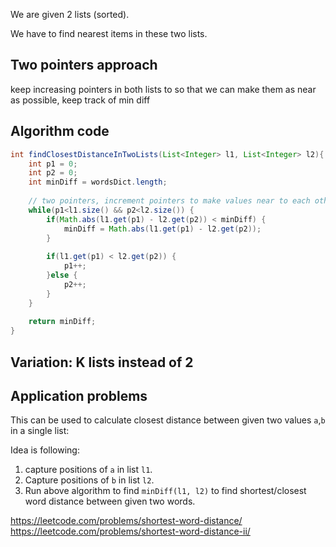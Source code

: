 

We are given 2 lists (sorted).

We have to find nearest items in these two lists.

## Two pointers approach

keep increasing pointers in both lists to so that we can make them as near as possible,
keep track of min diff

## Algorithm code

```java
int findClosestDistanceInTwoLists(List<Integer> l1, List<Integer> l2){
    int p1 = 0;
    int p2 = 0;
    int minDiff = wordsDict.length;
    
    // two pointers, increment pointers to make values near to each other
    while(p1<l1.size() && p2<l2.size()) {
        if(Math.abs(l1.get(p1) - l2.get(p2)) < minDiff) {
            minDiff = Math.abs(l1.get(p1) - l2.get(p2));
        }
        
        if(l1.get(p1) < l2.get(p2)) {
            p1++;
        }else {
            p2++;    
        }
    }
    
    return minDiff;
}
```

## Variation: K lists instead of 2



## Application problems

This can be used to calculate closest distance between given two values `a`,`b` in a single list:

Idea is following:
1. capture positions of `a` in list `l1`.
2. Capture positions of `b` in list `l2`.
3. Run above algorithm to find `minDiff(l1, l2)` to find shortest/closest word distance between given two words.

https://leetcode.com/problems/shortest-word-distance/
https://leetcode.com/problems/shortest-word-distance-ii/



